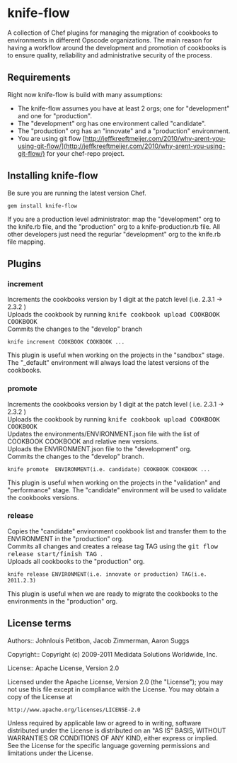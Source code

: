 knife-flow 
========
A collection of Chef plugins for managing the migration of cookbooks to environments in different Opscode organizations.
The main reason for having a workflow around the development and promotion of cookbooks is to ensure quality, reliability and administrative security of the process.  

Requirements
---------------
Right now knife-flow is build with many assumptions:

* The knife-flow assumes you have at least 2 orgs; one for "development" and one for "production".
* The "development" org has one environment called "candidate".
* The "production" org has an "innovate" and a "production" environment.
* You are using git flow [http://jeffkreeftmeijer.com/2010/why-arent-you-using-git-flow/](http://jeffkreeftmeijer.com/2010/why-arent-you-using-git-flow/) for your chef-repo project.

Installing knife-flow
-------------------
Be sure you are running the latest version Chef.

    gem install knife-flow

If you are a production level administrator: map the "development" org to the knife.rb file, and the "production" org to a knife-production.rb file.
All other developers just need the regurlar "development" org to the knife.rb file mapping.


Plugins
---------------

### increment
Increments the cookbooks version by 1 digit at the patch level (i.e. 2.3.1 -> 2.3.2 ) <br />
Uploads the cookbook by running <tt> knife cookbook upload COOKBOOK COOKBOOK </tt> <br />
Commits the changes to the "develop" branch <br />


    knife increment COOKBOOK COOKBOOK ... 


This plugin is useful when working on the projects in the "sandbox" stage. The "_default" environment will always load the latest versions of the cookbooks.


### promote
Increments the cookbooks version by 1 digit at the patch level ( i.e. 2.3.1 -> 2.3.2 ) <br />
Uploads the cookbook by running <tt> knife cookbook upload COOKBOOK COOKBOOK </tt> <br />
Updates the environments/ENVIRONMENT.json file with the list of COOKBOOK COOKBOOK and relative new versions. <br />
Uploads the ENVIRONMENT.json file to the "development" org. <br />
Commits the changes to the "develop" branch. <br />


    knife promote  ENVIRONMENT(i.e. candidate) COOKBOOK COOKBOOK ...


This plugin is useful when working on the projects in the "validation" and "performance" stage. The "candidate" environment will be used to validate the cookbooks versions.


### release
Copies the "candidate" environment cookbook list and transfer them to the ENVIRONMENT in the "production" org. <br />
Commits all changes and creates a release tag TAG using the <tt> git flow release start/finish TAG </tt>. <br />
Uploads all cookbooks to the "production" org. <br />

    knife release ENVIRONMENT(i.e. innovate or production) TAG(i.e. 2011.2.3)

This plugin is useful when we are ready to migrate the cookbooks to the environments in the "production" org.

License terms
-------------
Authors:: Johnlouis Petitbon, Jacob Zimmerman, Aaron Suggs 

Copyright:: Copyright (c) 2009-2011 Medidata Solutions Worldwide, Inc.

License:: Apache License, Version 2.0


Licensed under the Apache License, Version 2.0 (the "License");
you may not use this file except in compliance with the License.
You may obtain a copy of the License at

    http://www.apache.org/licenses/LICENSE-2.0

Unless required by applicable law or agreed to in writing, software
distributed under the License is distributed on an "AS IS" BASIS,
WITHOUT WARRANTIES OR CONDITIONS OF ANY KIND, either express or implied.
See the License for the specific language governing permissions and
limitations under the License.

